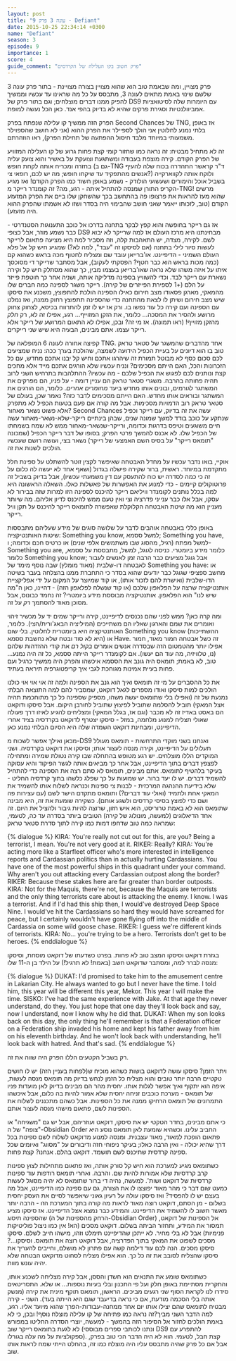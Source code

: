 ```yaml
---
layout: post
title: "עונה 3 פרק 9 - Defiant"
date: 2015-10-25 22:34:14 +0300
name: "Defiant"
season: 3
episode: 9
importance: 1
score: 4
guide_comment: "פרק חשוב בקו העלילה של הקרדסים"
---
```

פרק מצויין, ומה שבאמת טוב הוא שהוא מצויין בצורה מצויינת - בתור פרק עונה 3 שלשם שינוי באמת מתאים לעונה 3, מתבסס על כל מה שראינו עד עכשיו וממשיך להפיק ממנו דברים מוצלחים; וגם בתור פרק של DS9 עם היומרות שלה לסיטואציות אמביוולנטיות וסגירת פרקים שהיא לא בדיוק בהפי אנד. כאן הכל נעשה למופת.

הפרק הזה ממשיך קו עלילה שנפתח בפרק Second Chances של TNG, אז באופן בלתי נמנע לחלוטין אני הולך לספיילר את הפרק ההוא (אני לא חושב שהספוילר משמעותי במיוחד מלבד חיסול ההפתעה של תחילת הפרק), ראו הוזהרתם.

זה לא מתחיל מבטיח: זה נראה כמו שחזור קומי קצת פחות גרוע של קו העלילה המזוויע של הפרק הקודם. קירה מוצפת בעבודה ומשתגעת וצועקת על באשיר והוא צועק עליה בחזרה ומכריח אותה לקחת חופש (גם ב-TNG ד"ר קראשר התהדרה בכוח שלה להעיף אנשים מהתפקיד עד שיקחו חופש; מה יש לכם, רופאי צי?) ולוקח אותה לקווארקייה בשביל אוכל והימורים ושעשועי הולודק - נשמע באופן חשוד כמו הפרק הקודם! ואז מגיע הקריפ התורן שמנסה להתחיל איתה - רגע, מה? זה קומנדר רייקר מ-TNG! מרשים שהוא מעז להראות את פרצופו פה בהתחשב בכך שהשחקן שלו ביים את הפרק המזעזע הקודם (טוב, לזכותו ייאמר שאני חושב שהבימוי היה בסדר ושזו לא אשמתו שהפרק ההוא היה מזעזע).

אז גם רייקר בחופשה והוא קפץ לבקר בתחנה בדרכו אל כוכב התענוגות הסטנדרטי - כבר נשמע מוזר, אבל כצופי DS9 מבחינתנו היא מרכז העולם אז למה שרייקר לא יבוא לשם. לקירה, מצדה, יש התאהבות קלה, וזה מסביר למה היא מציעה פתאום לרייקר לעשות סיור לילי בתחנה (אם לסיסקו זה "עבד", למה לא?) שמגיע חיש קל אל פלא העולם השמיני - הדיפיינט. או'ברייאן עובד שם ומצליח לחטוף מכה בראש כשהוא קם (כמה מכות בראש הוא כבר חטף? הפסקתי לעקוב), אבל מסתבר שרייקר די מסוכסך איתו על איזה משהו שלא נראה שאו'ברייאן בעצמו מבין, כך שהוא מסתלק חיש קל וקירה נשארת עם רייקר לבד. וכדי להשוויץ בספינה מדליקה אותה, ושניה אחר כך חוטפת פייזר על הלם (+1 לספירת הפייזרים של קירה). רייקר משגר לספינה כמה חברים שלו מהמאקי, מארגן פסאודו מצב חירום כאילו הספינה הולכת להתפוצץ, משכנע את סיסקו שיש מצב חירום ושיתן לו לצאת מהתחנה כדי שהספינה תתפוצץ רחוק ממנה, ואז נמלט עם הספינה ועם קירה כל עוד נפשו בו. ורק אז יש לו זמן להתרווח בכיסא, לצחוק צחוק מרושע ולהסיר את המסכה... כלומר, את הזקן המזוייף... רגע, אפילו זה לא, רק *חלק* מהזקן מזוייף! (ראו תמונה). אז מי זה? ובכן, אפילו לא התאום המרושע של רייקר אלא רייקר עצמו. אתם מבינים, הבעיה היא שיש שני רייקרים.

קפיצה אחורה לעונה 6 המופלאה של TNG. אחד מהדברים שהמשגר של סטאר טראק טוב בו הוא דיונים על בעיית הכפיל הידועה לשמצה, שהולכת בערך ככה: נניח שמציעים לכם סכום כסף לא מבוטל תמורת זה שיהרגו אתכם וחיש קל יבנו אתכם מחדש, עם כל הזכרונות והכל, האם הייתם מסכימים? ונניח עכשיו שלא הורגים אתכם מייד אלא מחכים קצת ונותנים לכם לפגוש את הכפיל שלכם - מה עכשיו? ההתלהבות בתרחיש השני לרוב תהיה פחותה בהרבה. משגרי סטאר טראק הם עניין דומה - על פניו, הם מפרקים את המשתגר לגורמים, ובונים אותו מחדש ביעד *מחומרים אחרים*. כלומר, הם הורגים את המשתגר ובוראים אותו מחדש. האם הייתם מסכימים לדבר כזה? נאמר שכן, בעולם של סטאר טראק רוב הדמויות מסכימות. אבל מה קורה אם פעם בטעות הכפיל לא מתפרק אלא פשוט נשאר מאחור? Second Chances עשה את זה בדיוק, עם רייקר וכפיל שנתקע על כוכב בודד למשך שמונה שנים, שבהן בינתיים רייקר-שלא-נשאר-מאחור עשה חיים משוגעים וטיפס בדרגות וכדומה, ורייקר-שנשאר-מאחור ממש לא שמח בשמחתו של הכפיל שלו. לא אכנס להמשך פרטי הפרק; בסופו של דבר רייקר הכפיל (שמכונה "תומאס רייקר" על בסיס השם האמצעי של רייקר) נשאר בצי, ועושה רושם שעכשיו הולכים לשנות את זה.

אוקיי, בואו נדבר עכשיו על מחדל האבטחה שאיפשר לקצין זוטר להשתלט על ספינת חלל מתקדמת במיוחד. ראשית, ברור שקירה פישלה בגדול (ושאף אחד לא יעשה לה כלום על זה כי כמה לסדרה יש כוח להתעסק עם דין משמעתי עכשיו), אבל בדיוק בשביל זה פרוטוקולים קיימים - כדי למנוע את האפשרות של פאשלות כאלו. השאלה הראשונה היא למה בכלל נותנים לקומנדר וויליאם רייקר להיכנס לספינה הזו למרות שזה בבירור לא עסקו, אבל אלו כבר ענייני פדרציה וצי ואין טעם ממש להיכנס לדיון אליהם. מה שיותר מעניין הוא מה שיטת האבטחה הקלוקלת שאפשרה לתומאס רייקר להיכנס על תקן וויל רייקר. 

באופן כללי באבטחה אוהבים לדבר על שלושה סוגים של מידע שעליהם מתבססות שיטות האותנטיקציה: Something you know, למשל ססמא; Something you have, למשל מפתח (רגיל, מהסוג שבו משתמשים אלפי שנים) או כרטיס חכם וכדומה; ו-Something you are, כלומר מידע ביומטרי. כניסה לגוגל, למשל, מתבססת על ססמא, כלומר Something you know; אבל גוגל מציעים כבר הרבה זמן לאנשים לעבור לאבטחה דו-שלבית (מאוד מומלץ) שבה נוסף מימד של Something you have: או מחשב ספציפי שגוגל כבר יודעים שהוא בסדר כי התחברת ממנו בהצלחה בעבר בשיטה הדו-שלבית (ואישרת להם לזכור אותו), או קוד שמיוצר על המקום על ידי אפליקציית אותנטיקציה שרצה על הפלאפון שלכם (או קוד שנשלח לפלאפון הזה) - דהיינו, כאן ה"מה שיש לנו" הוא הפלאפון. אותנטיקציה מבוססת מידע ביומטרי? זה נחמד כבונוס, אבל מסוכן מאוד להסתמך *רק* על זה.

ומה קרה כאן? ממש לפני שהם נכנסים לדיפיינט, קירה ורייקר שמים יד על מכשיר זיהוי ואומרים את שמם והארגון שאליו הם משתייכים (המיליציה הבאג'ורית/הצי). כלומר, האותנטיקציה היא ביומטרית לחלוטין. בלי שום Something you know (ההשתייכות היא לא סוד ובטח שלא נחשבת ססמא) או Have. זה כשל אבטחה חמור מאוד, חמור אפילו יותר מהטמטום הזה שבסדרה אנשים אומרים *בקול רם* את קודי ההזדהות שלהם (נו, טלוויזיה, מה עוד הם יעשו). אם לקומנדר רייקר הייתה ססמא, כל זה היה נמנע... טוב, לא באמת; תומאס היה גונב את הססמא איכשהו והפרק היה ממשיך כרגיל ועם פחות בעיית אמינות מגוחכת לגבי איך קריפטוגרפיה תיראה בעתיד.

את כל ההסברים על מי זה תומאס ואיך הוא גנב את הספינה ולמה זה אוי אוי אוי כולנו הולכים למות סיסקו ואודו מספרים לגאל דוקאט, שמסביר להם למה התוצאה הבלתי נמנעת של זה (ואפילו בלי שתומאס יעשה משהו, מספיק שספינה כל כך מתוחכמת תהיה אצל המאקי) תוביל להסלמה שתוביל לפיצוץ שתוביל לחורבן היקום. אבל סיסקו ודוקאט הם באסט באדיז זה לא מכבר (וגם אז, בגלל המאקי) ומצליחים להגיע לאיזו דרך פעולה שאולי תצליח למנוע מלחמה, במזל - סיסקו יצטרף לדוקאט בקרדסיה בציד אחרי הדיפיינט, ומבחינת דוקאט השמדה שלה היא הסיום הבלתי נמנע כאן.

מכאן ואילך אפשר לשכוח מ-DS9 ואנחנו בשני מוקדי התרחשות - תומאס מעולל תעלולים על הדיפיינט, וקירה מנסה לעצור אותו; וסיסקו את דוקאט בקרדסיה. ושני המוקדים הללו מוצלחים. יש רגע מטופש בהתחלה שבו קירה נטולת שמירה ומתחילה לפצפץ דברים בתוך הדיפיינט, אבל אחר כך מביאים אותה לגשר הפיקוד והיא עסוקה בעיקר בלהטיף לתומאס. אתם מבינים, תומאס לא סתם רצה את הספינה כדי להתחיל להשמיד דברים. יש לו יעד ברור. יש שמועות על כך שפלג כלשהו בתוך קרדסיה החליט - שלא בידיעת ההנהגה המרכזית - לבנות צי ספינות וכנראה לשלוח אותו להשמיד את המאקי אחת ולתמיד (ואולי עוד דברים?) ותומאס מתקדם הישר לשם (עם עצירות פה ושם כדי לפוצץ בסיסי קרדסים ולשגע אותם). כשקירה שומעת את זה, היא מבינה שתומאס הוא לא באמת טרוריסט, הוא איש חזון, שרוצה להיות גיבור ולהציל את היום. זה אחד הדיאלוגים (למעשה, מונולוג של קירה) הטובים ביותר בסדרה עד כה, לטעמי, שמראה כמה טוב שדחפו דמות כמו קירה לתוך סדרת סטאר טראק:

{% dialogue %}
KIRA: You're really not cut out for this, are you? Being a terrorist, I mean. You're not very good at it.
RIKER: Really?
KIRA: You're acting more like a Starfleet officer who's more interested in intelligence reports and Cardassian politics than in actually hurting Cardassians. You have one of the most powerful ships in this quadrant under your command. Why aren't you out attacking every Cardassian outpost along the border?
RIKER: Because these stakes here are far greater than border outposts.
KIRA: Not for the Maquis, there're not, because the Maquis are terrorists and the only thing terrorists care about is attacking the enemy. I know. I was a terrorist. And if I'd had this ship then, I would've destroyed Deep Space Nine. I would've hit the Cardassians so hard they would have screamed for peace, but I certainly wouldn't have gone flying off into the middle of Cardassia on some wild goose chase.
RIKER: I guess we're different kinds of terrorists.
KIRA: No... you're trying to be a hero. Terrorists don't get to be heroes.
{% enddialogue %}

בגזרת דוקאט וסיסקו המצב טוב לא פחות. בפרט כשדעתו של דוקאט מוסחת, וסיסקו מנסה לברר למה, ומסתבר שדוקאט חשב (באמת! לא תרגיל!) על הילד בן ה-11 שלו:

{% dialogue %}
DUKAT: I'd promised to take him to the amusement centre in Lakarian City. He always wanted to go but I never have the time. I told him, this year will be different this year, Mekor. This year I will make the time.
SISKO: I've had the same experience with Jake. At that age they never understand, do they. You just hope that one day they'll look back and say, now I understand, now I know why he did that.
DUKAT: When my son looks back on this day, the only thing he'll remember is that a Federation officer on a Federation ship invaded his home and kept his father away from him on his eleventh birthday. And he won't look back with understanding, he'll look back with hatred. And that's sad.
{% enddialogue %}

רק בשביל הקטעים הללו הפרק היה שווה את זה.

ויתר הזמן? סיסקו עושה לדוקאט בושות כשהוא מוכיח ש(לפחות בעניין הזה) יש לו חושים טקטיים הרבה יותר טובים והוא מצליח כל הזמן לנחש בדיוק מה תומאס מנסה לעשות, איפה הוא יתקוף ואיך אפשר לגלות אותו. יחסית מהר הם מבינים בדיוק לאן מועדות פניו של תומאס - מערכת כוכבים זניחה יחסית שלא אמור להיות בה כלום, אבל איכשהו התמרונים של תומאס הרחיקו ממנה את כל הספינות. אבל כשהם מתכננים לשלוח את הספינות לשם, פתאום מישהי מנסה לעצור אותם.

כי אתם מבינים, בחדר הטקטי יש את סיסקו, דוקאט ועוזריהם, אבל יש גם "משגיחה" או "צופה" של ה-Obsidian Order החביב עלינו. וכשהיא שומעת לאן תומאס נוסע היא פתאום הופכת למאוד, מאוד עצבנית. ומנסה למנוע מדוקאט לשלוח לשם ספינות בכל דרך שהיא יכולה - ואין הרבה כאלו; בעיקר ניפוחי חזה ודיבורים על "מסווג" ואיומים שכל ספינה קרדסית שתיכנס לשם תושמד. דוקאט בהלם. אנחנו? קצת פחות.

כשתומאס מגיע למערכת הוא חיש קל סורק אותה, ואז פתאום מתחילות לצוץ ספינות קרב קרדסיות שלא אמורות להיות שם. והרבה. ואחרי תומאס רודפות עוד ספינות קרדסיות של דוקאט ושות'. למעשה, נהיה די ברור שתומאס לא יהיה מסוגל לעשות כמעט שום דבר כי מהר מאוד יפוצצו לו את הצורה, גם עם ספינה כמו הדיפיינט, אבל מה בעצם יש לו להפסיד? ואז סיסקו עולה על רעיון גאוני שיאפשר לסיים את העסק יחסית בשלום - מן הסתם, דוקאט רוצה מאוד לראות מה קורה בתוך המערכת הזו - הרבה יותר מאשר חשוב לו להשמיד את הדיפיינט. והמידע כבר נמצא אצל הדיפיינט. אז סיסקו מציע שהספינה תיסוג (הרחק מהספינות של ה-Obsidian Order) אל הספינות של דוקאט, תמסור את המידע, ותחזור הביתה בשלום. דוקאט מסכים (הא! אין כמו ניצול פוליטיקות פנימיות) אבל לא בלי מחיר. לא ייתכן שהדיפיינט תימלט וזהו, מישהו חייב לשלם. סיסקו מסכים לשפוט את המאקי בתוך הפדרציה, אבל דוקאט רוצה את תומאס. וסיסקו...? סיסקו מסכים. הנה לכם עוד דילמה קשה עם פתרון לא מושלם, וחייבים להעריך את סיסקו שהצליח לסובב את זה כל כך. הוא אפילו מצליח לסחוט מדוקאט הבטחה שלא יהיה עונש מוות.

כשתומאס שומע את התנאים הוא חשדן והססן, אבל קירה מצליחה לשכנע אותו, והתקרית מסתיימת באופן חלק ועל פי התכנון ובלי בעיות נוספות... או שלא. התסריטאים סידרו לנו לקראת הסוף שני רגעים מביכים. הראשון, תומאס תוקף מינית את קירה (מנשק אותה בלי הסכמה מודעת, אם כי נראה בדיעבד שגם היא הייתה בעד). השני - קירה מבטיח לתומאס שהם יצילו אותו יום אחד ממחנה-עבודות-הפרך שהוא מיועד אליו. רגע, למה הדבר השני מביך?זה נראה כמו פתיחה של קו עלילה מוצלח נוסף! ובכן, כי לא באמת הולכים לחזור אל הסיפור הזה בהמשך - למעשה, יוצרי הסדרה החליטו במפורש לא לגעת בתומאס רייקר שוב (ונתנו לכותבי ספרים מבוססי DS9 להתפרע עם ספקולציות על מה עלה בגורלו). קצת חבל, לטעמי. הוא לא היה הדבר הכי טוב בפרק, אבל אם כל פרק שהיה מתבסס עליו היה מוצלח כמו זה, בהחלט הייתי שמח לראות אותו שוב.
